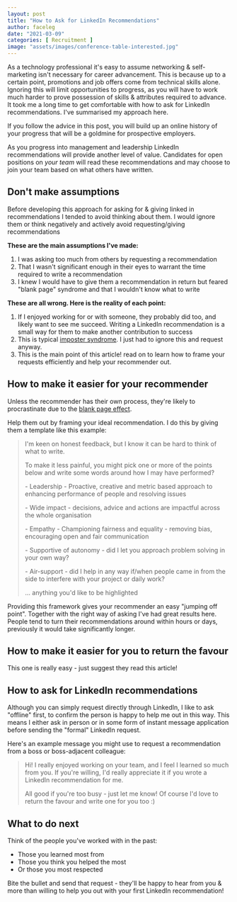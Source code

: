```yaml
---
layout: post
title: "How to Ask for LinkedIn Recommendations"
author: faceleg
date: "2021-03-09"
categories: [ Recruitment ]
image: "assets/images/conference-table-interested.jpg"
---
```


As a technology professional it's easy to assume networking & self-marketing isn't necessary for career advancement. This is because up to a certain point, promotions and job offers come from technical skills alone. Ignoring this will limit opportunities to progress, as you will have to work much harder to prove possession of skills & attributes required to advance. It took me a long time to get comfortable with how to ask for LinkedIn recommendations. I've summarised my approach here.

If you follow the advice in this post, you will build up an online history of your progress that will be a goldmine for prospective employers.

As you progress into management and leadership LinkedIn recommendations will provide another level of value. Candidates for open positions on _your team_ will read these recommendations and may choose to join your team based on what others have written.

## Don't make assumptions

Before developing this approach for asking for & giving linked in recommendations I tended to avoid thinking about them. I would ignore them or think negatively and actively avoid requesting/giving recommendations

**These are the main assumptions I've made:**

1. I was asking too much from others by requesting a recommendation
2. That I wasn't significant enough in their eyes to warrant the time required to write a recommendation
3. I knew I would have to give them a recommendation in return but feared "blank page" syndrome and that I wouldn't know what to write

**These are all wrong. Here is the reality of each point:**

1. If I enjoyed working for or with someone, they probably did too, and likely want to see me succeed. Writing a LinkedIn recommendation is a small way for them to make another contribution to success
2. This is typical [imposter syndrome](https://www.freecodecamp.org/news/what-is-imposter-syndrome-and-how-do-you-overcome-it/). I just had to ignore this and request anyway.
3. This is the main point of this article! read on to learn how to frame your requests efficiently and help your recommender out.

## How to make it easier for your recommender

Unless the recommender has their own process, they're likely to procrastinate due to the [blank page effect](https://www.researchgate.net/publication/41539441_The_Blank_Page_Effects_of_Constraint_on_Creativity).

Help them out by framing your ideal recommendation. I do this by giving them a template like this example:

> I'm keen on honest feedback, but I know it can be hard to think of what to write. 
> 
> To make it less painful, you might pick one or more of the points below and write some words around how I may have performed?
> 
> \- Leadership - Proactive, creative and metric based approach to enhancing performance of people and resolving issues
> 
> \- Wide impact - decisions, advice and actions are impactful across the whole organisation 
> 
> \- Empathy - Championing fairness and equality - removing bias, encouraging open and fair communication
> 
> \- Supportive of autonomy - did I let you approach problem solving in your own way?  
> 
> \- Air-support - did I help in any way if/when people came in from the side to interfere with your project or daily work?
> 
> ... anything you'd like to be highlighted

Providing this framework gives your recommender an easy "jumping off point". Together with the right way of asking I've had great results here. People tend to turn their recommendations around within hours or days, previously it would take significantly longer.

## How to make it easier for you to return the favour

This one is really easy - just suggest they read this article!

## How to ask for LinkedIn recommendations

Although you can simply request directly through LinkedIn, I like to ask "offline" first, to confirm the person is happy to help me out in this way. This means I either ask in person or in some form of instant message application before sending the "formal" LinkedIn request.

Here's an example message you might use to request a recommendation from a boss or boss-adjacent colleague:

> Hi! I really enjoyed working on your team, and I feel I learned so much from you. If you're willing, I'd really appreciate it if you wrote a LinkedIn recommendation for me.
> 
> All good if you're too busy - just let me know! Of course I'd love to return the favour and write one for you too :)

## What to do next

Think of the people you've worked with in the past:

- Those you learned most from
- Those you think you helped the most
- Or those you most respected

Bite the bullet and send that request - they'll be happy to hear from you & more than willing to help you out with your first LinkedIn recommendation!

